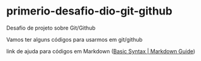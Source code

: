 # primerio-desafio-dio-git-github
Desafio de projeto sobre Git/Github

Vamos ter alguns códigos para usarmos em git/github

link de ajuda para códigos em Markdown ([Basic Syntax | Markdown Guide](https://www.markdownguide.org/basic-syntax/))
